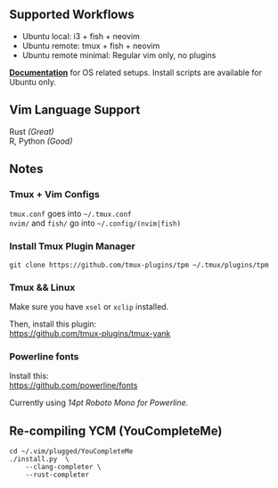 ## Supported Workflows
 - Ubuntu local: i3 + fish + neovim  
 - Ubuntu remote: tmux + fish + neovim  
 - Ubuntu remote minimal: Regular vim only, no plugins


**[Documentation](https://github.com/Netherdrake/Dotfiles/tree/master/os)** for OS related setups.
Install scripts are available for Ubuntu only.

## Vim Language Support
Rust *(Great)*  
R, Python *(Good)*  

## Notes

### Tmux + Vim Configs
`tmux.conf` goes into `~/.tmux.conf`  
`nvim/` and `fish/` go into `~/.config/(nvim|fish)`

### Install Tmux Plugin Manager
```
git clone https://github.com/tmux-plugins/tpm ~/.tmux/plugins/tpm
```

### Tmux && Linux
Make sure you have `xsel` or `xclip` installed.

Then, install this plugin:  
https://github.com/tmux-plugins/tmux-yank

### Powerline fonts
Install this:  
https://github.com/powerline/fonts

Currently using _14pt Roboto Mono for Powerline._

## Re-compiling YCM (YouCompleteMe)
```
cd ~/.vim/plugged/YouCompleteMe
./install.py  \
    --clang-completer \
    --rust-completer
```
